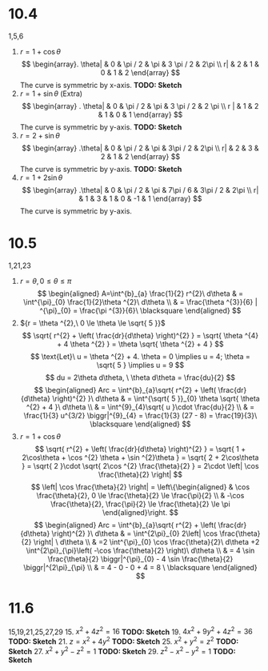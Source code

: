 # 10.4
1,5,6
1. ${r = 1 + \cos \theta}$
$$
\begin{array}. \theta| & 0 & \pi / 2 & \pi  & 3 \pi / 2 & 2\pi \\
r| & 2 & 1 & 0 & 1 & 2
\end{array}
$$
The curve is symmetric by x-axis.
**TODO: Sketch**
4. ${r = 1 + \sin \theta}$ (Extra)
$$
\begin{array}
. \theta| & 0 & \pi / 2 & \pi & 3 \pi / 2 & 2 \pi \\
r |  & 1 & 2 & 1 & 0 & 1
\end{array}
$$
The curve is symmetric by y-axis.
**TODO: Sketch**
5. ${r =  2 + \sin \theta}$
$$
\begin{array}
.\theta| & 0 &  \pi / 2 & \pi  & 3\pi / 2 & 2\pi \\
r| & 2 & 3 & 2 & 1 & 2
\end{array}
$$
The curve is symmetric by y-axis.
**TODO: Sketch**
6. $r = 1 + 2\sin \theta$
$$
\begin{array}
.\theta| & 0 & \pi / 2 & \pi & 7\pi / 6 & 3\pi / 2 & 2\pi \\
r| & 1 & 3 & 1 & 0 & -1 & 1
\end{array}
$$
The curve is symmetric by y-axis.
# 10.5
1,21,23
1. ${r = \theta, 0 \le \theta \le \pi}$
$$
\begin{aligned}
A=\int^{b}_{a} \frac{1}{2} r^{2}\ d\theta & = \int^{\pi}_{0} \frac{1}{2}\theta ^{2}\ d\theta \\
 & = \frac{\theta ^{3}}{6} | ^{\pi}_{0} = \frac{\pi ^{3}}{6}\ \blacksquare
\end{aligned}
$$
21. ${r = \theta ^{2},\ 0 \le \theta \le \sqrt{ 5 }}$
$$
\sqrt{ r^{2} + \left( \frac{dr}{d\theta} \right)^{2} } = \sqrt{ \theta ^{4} + 4 \theta ^{2} } = \theta \sqrt{ \theta ^{2} + 4 }
$$
$$
\text{Let}\ u = \theta ^{2} + 4. \theta = 0 \implies u = 4; \theta = \sqrt{ 5 } \implies u = 9
$$
$$
du = 2\theta d\theta, \ \theta d\theta = \frac{du}{2}
$$
$$
\begin{aligned}
Arc = \int^{b}_{a}\sqrt{ r^{2} + \left( \frac{dr}{d\theta} \right)^{2} }\ d\theta & = \int^{\sqrt{ 5 }}_{0} \theta \sqrt{ \theta ^{2} + 4 }\ d\theta \\
 & = \int^{9}_{4}\sqrt{ u }\cdot \frac{du}{2} \\
 & = \frac{1}{3} u^{3/2} \biggr|^{9}_{4} = \frac{1}{3} (27 - 8) = \frac{19}{3}\ \blacksquare
\end{aligned}
$$
23. ${r = 1 + \cos \theta}$
$$
\sqrt{ r^{2} + \left( \frac{dr}{d\theta} \right)^{2} } = \sqrt{ 1 + 2\cos\theta + \cos ^{2} \theta + \sin ^{2}\theta } = \sqrt{ 2 + 2\cos\theta } = \sqrt{ 2 }\cdot \sqrt{ 2\cos ^{2} \frac{\theta}{2} } = 2\cdot  \left| \cos \frac{\theta}{2} \right| 
$$
$$
\left|  \cos \frac{\theta}{2} \right|  = \left\{\begin{aligned}
 & \cos \frac{\theta}{2}, 0 \le \frac{\theta}{2} \le \frac{\pi}{2} \\
 & -\cos \frac{\theta}{2}, \frac{\pi}{2} \le \frac{\theta}{2} \le \pi
\end{aligned}\right.
$$
$$
\begin{aligned}
Arc = \int^{b}_{a}\sqrt{ r^{2} + \left( \frac{dr}{d\theta} \right)^{2} }\ d\theta & = \int^{2\pi}_{0} 2\left| \cos \frac{\theta}{2} \right| \ d\theta \\
 & =2 \int^{\pi}_{0} \cos \frac{\theta}{2}\ d\theta +2 \int^{2\pi}_{\pi}\left( -\cos \frac{\theta}{2} \right)\ d\theta \\
 & = 4 \sin \frac{\theta}{2} \biggr|^{\pi}_{0} - 4 \sin \frac{\theta}{2} \biggr|^{2\pi}_{\pi} \\
 & = 4 - 0 - 0 + 4 = 8 \ \blacksquare
\end{aligned}
$$
# 11.6
15,19,21,25,27,29
15. $x^{2} + 4z^{2} =16$
**TODO: Sketch**
19. ${4x^{2} + 9 y^{2} + 4z^{2} = 36}$
**TODO: Sketch**
21. ${z = x^{2} + 4y^{2}}$
**TODO: Sketch**
25. $x^{2}+y^{2}=z^{2}$
**TODO: Sketch**
27. ${x^{2} + y^{2} - z^{2} = 1}$
**TODO: Sketch**
29. ${z^{2} - x^{2} - y^{2} = 1}$
**TODO: Sketch**